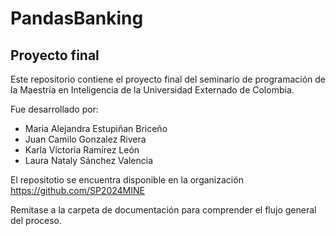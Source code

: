 # PandasBanking

## Proyecto final

Este repositorio contiene el proyecto final del seminario de programación de la Maestría en Inteligencia de la Universidad Externado de Colombia.

Fue desarrollado por:
- Maria Alejandra Estupiñan Briceño
- Juan Camilo Gonzalez Rivera
- Karla Victoria Ramírez León
- Laura Nataly Sánchez Valencia

El repositotio se encuentra disponible en la organización https://github.com/SP2024MINE

Remitase a la carpeta de documentación para comprender el flujo general del proceso.
